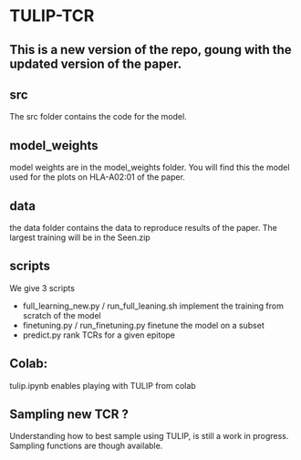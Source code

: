 # TULIP-TCR
## This is a new version of the repo, goung with the updated version of the paper.

## src
The src folder contains the code for the model.


## model_weights
model weights are in the model_weights folder. You will find this the model used for the plots on HLA-A02:01 of the paper.

## data
the data folder contains the data to reproduce results of the paper.
The largest training will be in the Seen.zip



## scripts
We give 3 scripts 
 - full_learning_new.py / run_full_leaning.sh implement the training from scratch of the model
 - finetuning.py / run_finetuning.py finetune the model on a subset
 - predict.py rank TCRs for a given epitope


## Colab:
tulip.ipynb enables playing with TULIP from colab

## Sampling new TCR ?
Understanding how to best sample using TULIP, is still a work in progress. Sampling functions are though available.
